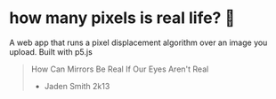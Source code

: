 # how many pixels is real life? 🤔

A web app that runs a pixel displacement algorithm over an image you upload. 
Built with p5.js

> How Can Mirrors Be Real If Our Eyes Aren't Real
> - Jaden Smith 2k13
